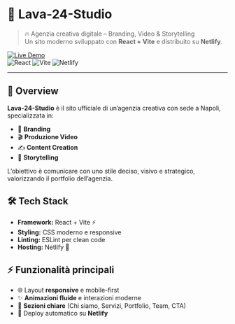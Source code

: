 # 🌋 Lava-24-Studio

> 🔥 Agenzia creativa digitale – Branding, Video & Storytelling  
> Un sito moderno sviluppato con **React + Vite** e distribuito su **Netlify**.  

[![Live Demo](https://img.shields.io/badge/🌐%20Live%20Demo-lava24studio.netlify.app-orange?style=for-the-badge)](https://lava24studio.netlify.app/)  
![React](https://img.shields.io/badge/React-20232A?style=for-the-badge&logo=react&logoColor=61DAFB) 
![Vite](https://img.shields.io/badge/Vite-646CFF?style=for-the-badge&logo=vite&logoColor=white) 
![Netlify](https://img.shields.io/badge/Netlify-00C7B7?style=for-the-badge&logo=netlify&logoColor=white)

---

## 🚀 Overview

**Lava-24-Studio** è il sito ufficiale di un’agenzia creativa con sede a Napoli, specializzata in:  
- 🎨 **Branding**  
- 🎬 **Produzione Video**  
- ✍️ **Content Creation**  
- 📖 **Storytelling**  

L’obiettivo è comunicare con uno stile deciso, visivo e strategico, valorizzando il portfolio dell’agenzia.

## 🛠 Tech Stack

- **Framework:** React + Vite ⚡  
- **Styling:** CSS moderno e responsive  
- **Linting:** ESLint per clean code  
- **Hosting:** Netlify 🚀

## ⚡ Funzionalità principali

- 🌐 Layout **responsive** e mobile-first  
- ✨ **Animazioni fluide** e interazioni moderne  
- 📑 **Sezioni chiare** (Chi siamo, Servizi, Portfolio, Team, CTA)  
- 🚀 Deploy automatico su **Netlify**  
